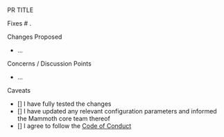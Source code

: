 PR TITLE

Fixes # .

Changes Proposed
- ...

Concerns / Discussion Points
- ...

Caveats
- [] I have fully tested the changes
- [] I have updated any relevant configuration parameters and informed the
  Mammoth core team thereof
- [] I agree to follow the [Code of Conduct](https://github.com/MammothMedia/unbound-dao/tree/master/CODE_OF_CONDUCT.md)
